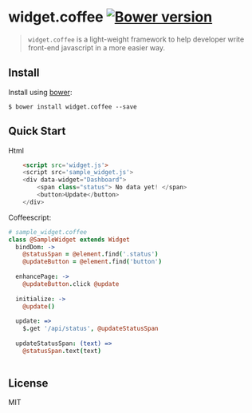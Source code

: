 widget.coffee [![Bower version][bower-image]][homepage]
================

> `widget.coffee` is a light-weight framework to help developer write front-end javascript in a more easier way.


## Install

Install using [bower][bower-url]:

    $ bower install widget.coffee --save

## Quick Start

Html

```html
	<script src='widget.js'>
	<script src='sample_widget.js'>
	<div data-widget="Dashboard">
		<span class="status"> No data yet! </span>
		<button>Update</button>
	</div>

```

Coffeescript:


```coffeescript
# sample_widget.coffee
class @SampleWidget extends Widget
  bindDom: ->
  	@statusSpan = @element.find('.status')
  	@updateButton = @element.find('button')
  	
  enhancePage: ->
  	@updateButton.click @update
  	  	
  initialize: ->
  	@update()
    
  update: =>
  	$.get '/api/status', @updateStatusSpan
  
  updateStatusSpan: (text) =>
  	@statusSpan.text(text)
      
```
 
## License
MIT



[homepage]: https://github.com/timnew/widget.coffee
[bower-image]: https://badge.fury.io/bo/widget.coffee.svg

[bower-url]: http://bower.io/

